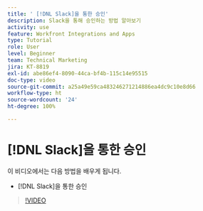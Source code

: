 ```yaml
---
title: ' [!DNL Slack]을 통한 승인'
description: Slack을 통해 승인하는 방법 알아보기
activity: use
feature: Workfront Integrations and Apps
type: Tutorial
role: User
level: Beginner
team: Technical Marketing
jira: KT-8819
exl-id: abe86ef4-8090-44ca-bf4b-115c14e95515
doc-type: video
source-git-commit: a25a49e59ca483246271214886ea4dc9c10e8d66
workflow-type: ht
source-wordcount: '24'
ht-degree: 100%

---
```


# [!DNL Slack]을 통한 승인

이 비디오에서는 다음 방법을 배우게 됩니다.

* [!DNL Slack]을 통한 승인

>[!VIDEO](https://video.tv.adobe.com/v/335119/?quality=12&learn=on)
